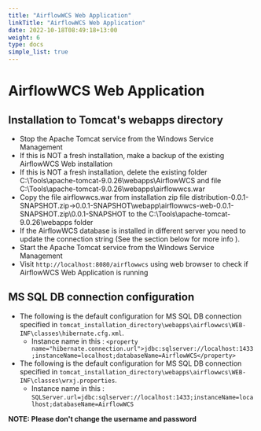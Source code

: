 ```yaml
---
title: "AirflowWCS Web Application"
linkTitle: "AirflowWCS Web Application"
date: 2022-10-18T08:49:18+13:00
weight: 6
type: docs
simple_list: true
---
```


# AirflowWCS Web Application

## Installation to Tomcat's webapps directory
- Stop the Apache Tomcat service from the Windows Service Management
- If this is NOT a fresh installation, make a backup of the existing AirflowWCS Web installation
- If this is NOT a fresh installation, delete the existing folder C:\Tools\apache-tomcat-9.0.26\webapps\AirflowWCS and file C:\Tools\apache-tomcat-9.0.26\webapps\airflowwcs.war
- Copy the file airflowwcs.war from installation zip file distribution-0.0.1-SNAPSHOT.zip->0.0.1-SNAPSHOT\webapp\airflowwcs-web-0.0.1-SNAPSHOT.zip\0.0.1-SNAPSHOT to the C:\Tools\apache-tomcat-9.0.26\webapps folder
- If the AirflowWCS database is installed in different server you need to update the connection string (See the section below for more info ).
- Start the  Apache Tomcat service from the Windows Service Management
- Visit `http://localhost:8080/airflowwcs` using web browser to check if AirflowWCS Web Application is running

## MS SQL DB connection configuration
- The following is the default configuration for MS SQL DB connection specified in `tomcat_installation_directory\webapps\airflowwcs\WEB-INF\classes\hibernate.cfg.xml`.
  - Instance name in this : `<property name="hibernate.connection.url">jdbc:sqlserver://localhost:1433;instanceName=localhost;databaseName=AirflowWCS</property>`
- The following is the default configuration for MS SQL DB connection specified in `tomcat_installation_directory\webapps\airflowwcs\WEB-INF\classes\wrxj.properties`.
  - Instance name in this : `SQLServer.url=jdbc:sqlserver://localhost:1433;instanceName=localhost;databaseName=AirflowWCS`
  
  
 **NOTE: Please don't change the username and password**